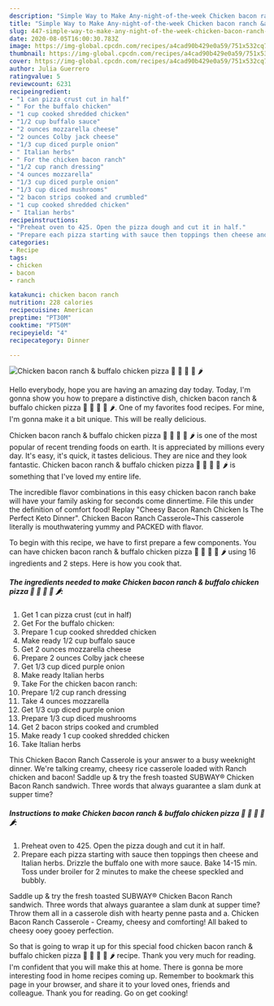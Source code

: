 ```yaml
---
description: "Simple Way to Make Any-night-of-the-week Chicken bacon ranch &amp;amp; buffalo chicken pizza 🍕 🍗 🥓 🍄 🌶"
title: "Simple Way to Make Any-night-of-the-week Chicken bacon ranch &amp;amp; buffalo chicken pizza 🍕 🍗 🥓 🍄 🌶"
slug: 447-simple-way-to-make-any-night-of-the-week-chicken-bacon-ranch-and-amp-buffalo-chicken-pizza
date: 2020-08-05T16:00:30.783Z
image: https://img-global.cpcdn.com/recipes/a4cad90b429e0a59/751x532cq70/chicken-bacon-ranch-buffalo-chicken-pizza-🍕-🍗-🥓-🍄-🌶-recipe-main-photo.jpg
thumbnail: https://img-global.cpcdn.com/recipes/a4cad90b429e0a59/751x532cq70/chicken-bacon-ranch-buffalo-chicken-pizza-🍕-🍗-🥓-🍄-🌶-recipe-main-photo.jpg
cover: https://img-global.cpcdn.com/recipes/a4cad90b429e0a59/751x532cq70/chicken-bacon-ranch-buffalo-chicken-pizza-🍕-🍗-🥓-🍄-🌶-recipe-main-photo.jpg
author: Julia Guerrero
ratingvalue: 5
reviewcount: 6231
recipeingredient:
- "1 can pizza crust cut in half"
- " For the buffalo chicken"
- "1 cup cooked shredded chicken"
- "1/2 cup buffalo sauce"
- "2 ounces mozzarella cheese"
- "2 ounces Colby jack cheese"
- "1/3 cup diced purple onion"
- " Italian herbs"
- " For the chicken bacon ranch"
- "1/2 cup ranch dressing"
- "4 ounces mozzarella"
- "1/3 cup diced purple onion"
- "1/3 cup diced mushrooms"
- "2 bacon strips cooked and crumbled"
- "1 cup cooked shredded chicken"
- " Italian herbs"
recipeinstructions:
- "Preheat oven to 425. Open the pizza dough and cut it in half."
- "Prepare each pizza starting with sauce then toppings then cheese and Italian herbs. Drizzle the buffalo one with more sauce. Bake 14-15 min. Toss under broiler for 2 minutes to make the cheese speckled and bubbly."
categories:
- Recipe
tags:
- chicken
- bacon
- ranch

katakunci: chicken bacon ranch 
nutrition: 228 calories
recipecuisine: American
preptime: "PT30M"
cooktime: "PT50M"
recipeyield: "4"
recipecategory: Dinner

---
```



![Chicken bacon ranch &amp; buffalo chicken pizza 🍕 🍗 🥓 🍄 🌶](https://img-global.cpcdn.com/recipes/a4cad90b429e0a59/751x532cq70/chicken-bacon-ranch-buffalo-chicken-pizza-🍕-🍗-🥓-🍄-🌶-recipe-main-photo.jpg)

Hello everybody, hope you are having an amazing day today. Today, I'm gonna show you how to prepare a distinctive dish, chicken bacon ranch &amp; buffalo chicken pizza 🍕 🍗 🥓 🍄 🌶. One of my favorites food recipes. For mine, I'm gonna make it a bit unique. This will be really delicious.

Chicken bacon ranch &amp; buffalo chicken pizza 🍕 🍗 🥓 🍄 🌶 is one of the most popular of recent trending foods on earth. It is appreciated by millions every day. It's easy, it's quick, it tastes delicious. They are nice and they look fantastic. Chicken bacon ranch &amp; buffalo chicken pizza 🍕 🍗 🥓 🍄 🌶 is something that I've loved my entire life.

The incredible flavor combinations in this easy chicken bacon ranch bake will have your family asking for seconds come dinnertime. File this under the definition of comfort food! Replay &#34;Cheesy Bacon Ranch Chicken Is The Perfect Keto Dinner&#34;. Chicken Bacon Ranch Casserole~This casserole literally is mouthwatering yummy and PACKED with flavor.


To begin with this recipe, we have to first prepare a few components. You can have chicken bacon ranch &amp; buffalo chicken pizza 🍕 🍗 🥓 🍄 🌶 using 16 ingredients and 2 steps. Here is how you cook that.

<!--inarticleads1-->

##### The ingredients needed to make Chicken bacon ranch &amp; buffalo chicken pizza 🍕 🍗 🥓 🍄 🌶:

1. Get 1 can pizza crust (cut in half)
1. Get  For the buffalo chicken:
1. Prepare 1 cup cooked shredded chicken
1. Make ready 1/2 cup buffalo sauce
1. Get 2 ounces mozzarella cheese
1. Prepare 2 ounces Colby jack cheese
1. Get 1/3 cup diced purple onion
1. Make ready  Italian herbs
1. Take  For the chicken bacon ranch:
1. Prepare 1/2 cup ranch dressing
1. Take 4 ounces mozzarella
1. Get 1/3 cup diced purple onion
1. Prepare 1/3 cup diced mushrooms
1. Get 2 bacon strips cooked and crumbled
1. Make ready 1 cup cooked shredded chicken
1. Take  Italian herbs


This Chicken Bacon Ranch Casserole is your answer to a busy weeknight dinner. We&#39;re talking creamy, cheesy rice casserole loaded with Ranch chicken and bacon! Saddle up &amp; try the fresh toasted SUBWAY® Chicken Bacon Ranch sandwich. Three words that always guarantee a slam dunk at supper time? 

<!--inarticleads2-->

##### Instructions to make Chicken bacon ranch &amp; buffalo chicken pizza 🍕 🍗 🥓 🍄 🌶:

1. Preheat oven to 425. Open the pizza dough and cut it in half.
1. Prepare each pizza starting with sauce then toppings then cheese and Italian herbs. Drizzle the buffalo one with more sauce. Bake 14-15 min. Toss under broiler for 2 minutes to make the cheese speckled and bubbly.


Saddle up &amp; try the fresh toasted SUBWAY® Chicken Bacon Ranch sandwich. Three words that always guarantee a slam dunk at supper time? Throw them all in a casserole dish with hearty penne pasta and a. Chicken Bacon Ranch Casserole - Creamy, cheesy and comforting! All baked to cheesy ooey gooey perfection. 

So that is going to wrap it up for this special food chicken bacon ranch &amp; buffalo chicken pizza 🍕 🍗 🥓 🍄 🌶 recipe. Thank you very much for reading. I'm confident that you will make this at home. There is gonna be more interesting food in home recipes coming up. Remember to bookmark this page in your browser, and share it to your loved ones, friends and colleague. Thank you for reading. Go on get cooking!

